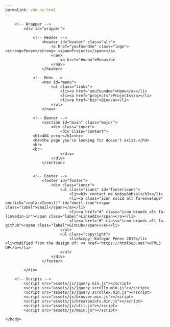 ```yaml
---
permalink: /oh-no.html
---
```


<!DOCTYPE HTML>
<!--
	Forty by HTML5 UP
	html5up.net | @ajlkn
	Free for personal and commercial use under the CCA 3.0 license (html5up.net/license)
-->
<html>
	<head>
		<title>PenevProjects by Kaloyan Penev</title>
		<meta charset="utf-8" />
		<meta name="viewport" content="width=device-width, initial-scale=1, user-scalable=no" />
		<link rel="stylesheet" href="assets/css/main.css" />
		<noscript><link rel="stylesheet" href="assets/css/noscript.css" /></noscript>
	</head>
	<body class="is-preload">

		<!-- Wrapper -->
			<div id="wrapper">

				<!-- Header -->
					<header id="header" class="alt">
						<a href="youfoundme" class="logo"><strong>Penev</strong> <span>Projects</span></a>
						<nav>
							<a href="#menu">Menu</a>
						</nav>
					</header>

				<!-- Menu -->
					<nav id="menu">
						<ul class="links">
							<li><a href="youfoundme">Home</a></li>
							<li><a href="projects">Projects</a></li>
							<li><a href="bio">Bio</a></li>
						</ul>
					</nav>

				<!-- Banner -->
					<section id="main" class="major">
						<div class="inner">
							<div class="content">
                <h1>404 error</h1><hr>
                <h4>the page you're looking for doesn't exist.</h4>
                <br>
                <br>
							</div>
						</div>
					</section>


				<!-- Footer -->
					<footer id="footer">
						<div class="inner">
							<ul class="icons" id="footericons">
								<li><h3> contact.me &nbsp&nbsp|</h3></li>
								<li><a class="icon solid alt fa-envelope" onclick="replaceIcons()" id="email-icon"><span class="label">Email</span></a></li>
								<li><a href="#" class="icon brands alt fa-linkedin-in"><span class="label">LinkedIn</span></a></li>
								<li><a href="#" class="icon brands alt fa-github"><span class="label">GitHub</span></a></li>
							</ul>
							<ul class="copyright">
								<li>&copy; Kaloyan Penev 2019</li><li>Modified from the design of: <a href="https://html5up.net">HTML5 UP</a></li>
							</ul>
						</div>
					</footer>

			</div>

		<!-- Scripts -->
			<script src="assets/js/jquery.min.js"></script>
			<script src="assets/js/jquery.scrolly.min.js"></script>
			<script src="assets/js/jquery.scrollex.min.js"></script>
			<script src="assets/js/browser.min.js"></script>
			<script src="assets/js/breakpoints.min.js"></script>
			<script src="assets/js/util.js"></script>
			<script src="assets/js/main.js"></script>

	</body>
</html>
